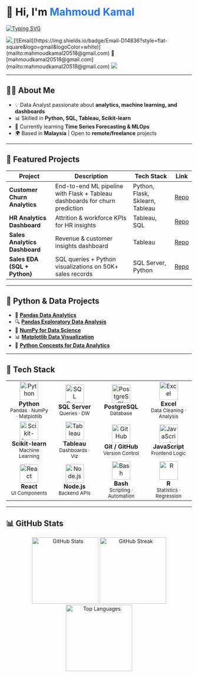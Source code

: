 <!-- Modern Left-Aligned Header -->
<h1>👋 Hi, I'm <span style="color:#1F75FE;">Mahmoud Kamal</span></h1>

<p>
  <a href="https://github.com/OverStarData">
    <img src="https://readme-typing-svg.herokuapp.com?font=Fira+Code&weight=600&size=22&pause=1000&color=1F75FE&vCenter=true&width=500&lines=Data+Analyst;Machine+Learning+Engineer;Data+Scientist;" alt="Typing SVG" />
  </a>
</p>

<!-- Social Links with Modern Badges -->
<p>
  <a href="https://www.linkedin.com/in/mahmoud-kamal-14208136b/">
    <img src="https://img.shields.io/badge/LinkedIn-1F75FE?style=flat-square&logo=linkedin&logoColor=white" />
  </a>
[![Email](https://img.shields.io/badge/Email-D14836?style=flat-square&logo=gmail&logoColor=white)](mailto:mahmoudkamal20518@gmail.com)  
📩 [mahmoudkamal20518@gmail.com](mailto:mahmoudkamal20518@gmail.com)


  <a href="https://github.com/OverStarData">
    <img src="https://img.shields.io/badge/GitHub-333333?style=flat-square&logo=github&logoColor=white" />
  </a>
</p>

---

## 🧑‍💻 About Me  

- 💡 Data Analyst passionate about **analytics, machine learning, and dashboards**  
- 📊 Skilled in **Python, SQL, Tableau, Scikit-learn**  
- 🚀 Currently learning **Time Series Forecasting & MLOps**  
- 🌍 Based in **Malaysia** | Open to **remote/freelance** projects  

---

## 🚀 Featured Projects  

| Project | Description | Tech Stack | Link |
|---------|-------------|------------|------|
| **Customer Churn Analytics** | End-to-end ML pipeline with Flask + Tableau dashboards for churn prediction | Python, Flask, Sklearn, Tableau | [Repo](https://github.com/OverStarData/customer-churn-analytics) |
| **HR Analytics Dashboard** | Attrition & workforce KPIs for HR insights | Tableau, SQL | [Repo](https://github.com/OverStarData/HR-Analytics-Dashboard-Tableau) |
| **Sales Analytics Dashboard** | Revenue & customer insights dashboard | Tableau | [Repo](https://github.com/OverStarData/Sales-Analytics-Dashboard-Tableau) |
| **Sales EDA (SQL + Python)** | SQL queries + Python visualizations on 50K+ sales records | SQL Server, Python | [Repo](https://github.com/OverStarData/exploratory-data-analytic-sales-sql) |

---

## 🐍 Python & Data Projects  

- 🐼 [**Pandas Data Analytics**](https://github.com/OverStarData/pandas-data-analytics)  
- 🔍 [**Pandas Exploratory Data Analysis**](https://github.com/OverStarData/Pandas-Exploratory-Data-Analysis)  
- 🔢 [**NumPy for Data Science**](https://github.com/OverStarData/numpy-data-science)  
- 📊 [**Matplotlib Data Visualization**](https://github.com/OverStarData/Matplotlib-Data-Visualization)  
- 🐍 [**Python Concepts for Data Analytics**](https://github.com/OverStarData/python-concepts-for-data-analytics)  

---

## 🧰 Tech Stack  

<div align="center">

<table>
  <tr>
    <td align="center" width="140">
      <img src="https://cdn.simpleicons.org/python/3776AB" width="50" alt="Python"/><br>
      <b>Python</b><br><sub>Pandas · NumPy · Matplotlib</sub>
    </td>
    <td align="center" width="140">
      <img src="https://cdn.simpleicons.org/microsoftsqlserver/CC2927" width="50" alt="SQL Server"/><br>
      <b>SQL Server</b><br><sub>Queries · DW</sub>
    </td>
    <td align="center" width="140">
      <img src="https://cdn.simpleicons.org/postgresql/4169E1" width="50" alt="PostgreSQL"/><br>
      <b>PostgreSQL</b><br><sub>Database</sub>
    </td>
    <td align="center" width="140">
      <img src="https://cdn.simpleicons.org/microsoftexcel/217346" width="50" alt="Excel"/><br>
      <b>Excel</b><br><sub>Data Cleaning · Analysis</sub>
    </td>
  </tr>
  <tr>
    <td align="center" width="140">
      <img src="https://cdn.simpleicons.org/scikitlearn/F7931E" width="50" alt="Scikit-learn"/><br>
      <b>Scikit-learn</b><br><sub>Machine Learning</sub>
    </td>
    <td align="center" width="140">
      <img src="https://cdn.simpleicons.org/tableau/E97627" width="50" alt="Tableau"/><br>
      <b>Tableau</b><br><sub>Dashboards · Viz</sub>
    </td>
    <td align="center" width="140">
      <img src="https://cdn.simpleicons.org/github/181717" width="50" alt="GitHub"/><br>
      <b>Git / GitHub</b><br><sub>Version Control</sub>
    </td>
    <td align="center" width="140">
      <img src="https://cdn.simpleicons.org/javascript/F7DF1E" width="50" alt="JavaScript"/><br>
      <b>JavaScript</b><br><sub>Frontend Logic</sub>
    </td>
  </tr>
  <tr>
    <td align="center" width="140">
      <img src="https://cdn.simpleicons.org/react/61DAFB" width="50" alt="React"/><br>
      <b>React</b><br><sub>UI Components</sub>
    </td>
    <td align="center" width="140">
      <img src="https://cdn.simpleicons.org/nodedotjs/339933" width="50" alt="Node.js"/><br>
      <b>Node.js</b><br><sub>Backend APIs</sub>
    </td>
    <td align="center" width="140">
      <img src="https://cdn.simpleicons.org/gnubash/4EAA25" width="50" alt="Bash"/><br>
      <b>Bash</b><br><sub>Scripting · Automation</sub>
    </td>
    <td align="center" width="140">
      <img src="https://cdn.simpleicons.org/r/276DC3" width="50" alt="R"/><br>
      <b>R</b><br><sub>Statistics · Regression</sub>
    </td>
  </tr>
</table>

</div>

---

## 📊 GitHub Stats  

<div align="center">

  <!-- GitHub Stats -->
  <img src="https://github-readme-stats.vercel.app/api?username=OverStarData&show_icons=true&theme=tokyonight&hide_border=true&rank_icon=github" alt="GitHub Stats" height="180"/>
  
  <!-- Streak Stats -->
  <img src="https://streak-stats.demolab.com?user=OverStarData&theme=tokyonight&hide_border=true" alt="GitHub Streak" height="180"/>
  
  <!-- Top Languages -->
  <img src="https://github-readme-stats.vercel.app/api/top-langs/?username=OverStarData&layout=compact&theme=tokyonight&hide_border=true" alt="Top Languages" height="180"/>

</div>
